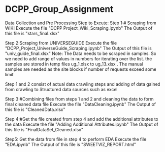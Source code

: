 # DCPP_Group_Assignment
Data Collection and Pre Processing
Step to Excute:
Step 1:# Scraping from WIKI
Execute the file "DCPP Project_Wiki_Scraping.ipynb"
The Output of this file is "stars_final.xlsx"

Step 2:Scraping from UNIVERSEGUIDE
Execute the file "DCPP_Project_UniverseGuide_Scraping.ipynb"
The Output of this file is "univ_guide_final.xlsx"
Note: The Data needs to be scraped in samples. So we need to add range of values in numbers for iterating over the list. the samples are stored in temp files ug_1.xlsx to ug_13.xlsx . The manual samples are needed as the site blocks if number of requests exceed some limit

Step 1 and 2 consist of actual data crawling steps and adding of data gained from crawling to Structured data sources such as excel

Step 3:#Combining files from steps 1 and 2 and cleaning the data to form final cleaned data file
Execute the file "DataCleaning.ipynb"
The Output of this file is "CleanedData.xlsx"

Step 4:#Get the file created from step 4 and add the additional attributes to the data 
Execute the file "Adding Additional Attributes.ipynb"
The Output of this file is "FinalDataSet_Cleaned.xlsx"

Step5: Get the data from file in step 4 to perform EDA
Execute the file "EDA.ipynb"
The Output of this file is "SWEETVIZ_REPORT.html"
